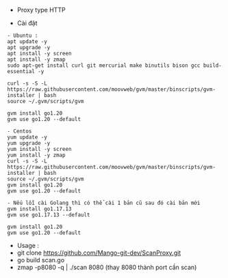 - Proxy type HTTP

- Cài đặt

```
- Ubuntu : 
apt update -y
apt upgrade -y
apt install -y screen
apt install -y zmap
sudo apt-get install curl git mercurial make binutils bison gcc build-essential -y

curl -s -S -L https://raw.githubusercontent.com/moovweb/gvm/master/binscripts/gvm-installer | bash
source ~/.gvm/scripts/gvm

gvm install go1.20
gvm use go1.20 --default
```

```
- Centos
yum update -y
yum upgrade -y
yum install -y screen
yum install -y zmap
curl -s -S -L https://raw.githubusercontent.com/moovweb/gvm/master/binscripts/gvm-installer | bash
source ~/.gvm/scripts/gvm
gvm install go1.20
gvm use go1.20 --default
```

```
- Nếu lỗi cài Golang thì có thể cài 1 bản cũ sau đó cài bản mới
gvm install go1.17.13
gvm use go1.17.13 --default

gvm install go1.20
gvm use go1.20 --default
```

- Usage :
- git clone https://github.com/Mango-git-dev/ScanProxy.git
- go build scan.go
- zmap -p8080 -q | ./scan 8080  (thay 8080 thành port cần scan)
